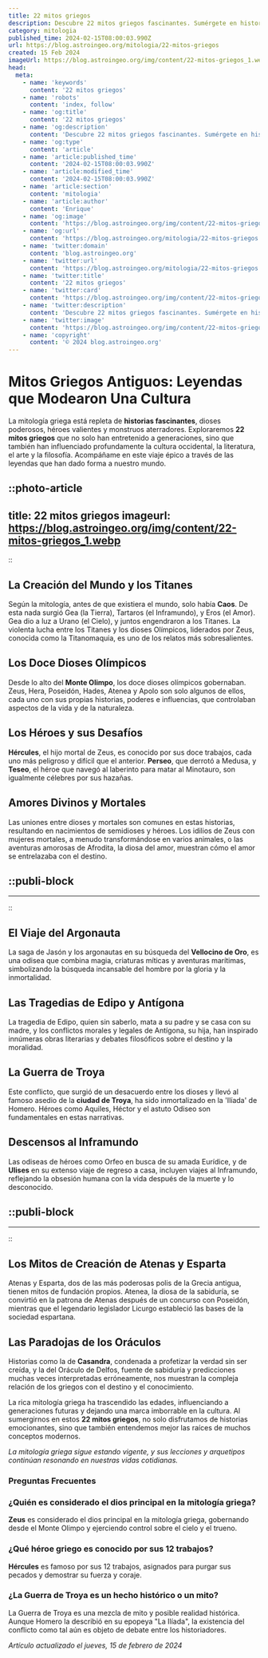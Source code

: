 ```yaml
---
title: 22 mitos griegos
description: Descubre 22 mitos griegos fascinantes. Sumérgete en historias épicas de dioses y héroes que han forjado nuestra cultura.
category: mitologia
published_time: 2024-02-15T08:00:03.990Z
url: https://blog.astroingeo.org/mitologia/22-mitos-griegos
created: 15 Feb 2024
imageUrl: https://blog.astroingeo.org/img/content/22-mitos-griegos_1.webp
head:
  meta:
    - name: 'keywords'
      content: '22 mitos griegos'
    - name: 'robots'
      content: 'index, follow'
    - name: 'og:title'
      content: '22 mitos griegos'
    - name: 'og:description'
      content: 'Descubre 22 mitos griegos fascinantes. Sumérgete en historias épicas de dioses y héroes que han forjado nuestra cultura.'
    - name: 'og:type'
      content: 'article'
    - name: 'article:published_time'
      content: '2024-02-15T08:00:03.990Z'
    - name: 'article:modified_time'
      content: '2024-02-15T08:00:03.990Z'
    - name: 'article:section'
      content: 'mitologia'
    - name: 'article:author'
      content: 'Enrique'
    - name: 'og:image'
      content: 'https://blog.astroingeo.org/img/content/22-mitos-griegos_1.webp'
    - name: 'og:url'
      content: 'https://blog.astroingeo.org/mitologia/22-mitos-griegos'
    - name: 'twitter:domain'
      content: 'blog.astroingeo.org'
    - name: 'twitter:url'
      content: 'https://blog.astroingeo.org/mitologia/22-mitos-griegos'
    - name: 'twitter:title'
      content: '22 mitos griegos'
    - name: 'twitter:card'
      content: 'https://blog.astroingeo.org/img/content/22-mitos-griegos_1.webp'
    - name: 'twitter:description'
      content: 'Descubre 22 mitos griegos fascinantes. Sumérgete en historias épicas de dioses y héroes que han forjado nuestra cultura.'
    - name: 'twitter:image'
      content: 'https://blog.astroingeo.org/img/content/22-mitos-griegos_1.webp'
    - name: 'copyright'
      content: '© 2024 blog.astroingeo.org'
---
```

# Mitos Griegos Antiguos: Leyendas que Modearon Una Cultura

La mitología griega está repleta de **historias fascinantes**, dioses poderosos, héroes valientes y monstruos aterradores. Exploraremos **22 mitos griegos** que no solo han entretenido a generaciones, sino que también han influenciado profundamente la cultura occidental, la literatura, el arte y la filosofía. Acompáñame en este viaje épico a través de las leyendas que han dado forma a nuestro mundo.


::photo-article
---
title: 22 mitos griegos
imageurl: https://blog.astroingeo.org/img/content/22-mitos-griegos_1.webp
---
::



## La Creación del Mundo y los Titanes

Según la mitología, antes de que existiera el mundo, solo había **Caos**. De esta nada surgió Gea (la Tierra), Tartaros (el Inframundo), y Eros (el Amor). Gea dio a luz a Urano (el Cielo), y juntos engendraron a los Titanes. La violenta lucha entre los Titanes y los dioses Olímpicos, liderados por Zeus, conocida como la Titanomaquia, es uno de los relatos más sobresalientes.

## Los Doce Dioses Olímpicos

Desde lo alto del **Monte Olimpo**, los doce dioses olímpicos gobernaban. Zeus, Hera, Poseidón, Hades, Atenea y Apolo son solo algunos de ellos, cada uno con sus propias historias, poderes e influencias, que controlaban aspectos de la vida y de la naturaleza.

## Los Héroes y sus Desafíos

**Hércules**, el hijo mortal de Zeus, es conocido por sus doce trabajos, cada uno más peligroso y difícil que el anterior. **Perseo**, que derrotó a Medusa, y **Teseo**, el héroe que navegó al laberinto para matar al Minotauro, son igualmente célebres por sus hazañas.

## Amores Divinos y Mortales

Las uniones entre dioses y mortales son comunes en estas historias, resultando en nacimientos de semidioses y héroes. Los idilios de Zeus con mujeres mortales, a menudo transformándose en varios animales, o las aventuras amorosas de Afrodita, la diosa del amor, muestran cómo el amor se entrelazaba con el destino.


  ::publi-block
  ---
  ---
  ::
  
  

## El Viaje del Argonauta

La saga de Jasón y los argonautas en su búsqueda del **Vellocino de Oro**, es una odisea que combina magia, criaturas míticas y aventuras marítimas, simbolizando la búsqueda incansable del hombre por la gloria y la inmortalidad.

## Las Tragedias de Edipo y Antígona

La tragedia de Edipo, quien sin saberlo, mata a su padre y se casa con su madre, y los conflictos morales y legales de Antígona, su hija, han inspirado innúmeras obras literarias y debates filosóficos sobre el destino y la moralidad.

## La Guerra de Troya

Este conflicto, que surgió de un desacuerdo entre los dioses y llevó al famoso asedio de la **ciudad de Troya**, ha sido inmortalizado en la 'Ilíada' de Homero. Héroes como Aquiles, Héctor y el astuto Odiseo son fundamentales en estas narrativas.

## Descensos al Inframundo

Las odiseas de héroes como Orfeo en busca de su amada Eurídice, y de **Ulises** en su extenso viaje de regreso a casa, incluyen viajes al Inframundo, reflejando la obsesión humana con la vida después de la muerte y lo desconocido.


  ::publi-block
  ---
  ---
  ::
  
  

## Los Mitos de Creación de Atenas y Esparta

Atenas y Esparta, dos de las más poderosas polis de la Grecia antigua, tienen mitos de fundación propios. Atenea, la diosa de la sabiduría, se convirtió en la patrona de Atenas después de un concurso con Poseidón, mientras que el legendario legislador Licurgo estableció las bases de la sociedad espartana.

## Las Paradojas de los Oráculos

Historias como la de **Casandra**, condenada a profetizar la verdad sin ser creída, y la del Oráculo de Delfos, fuente de sabiduría y predicciones muchas veces interpretadas erróneamente, nos muestran la compleja relación de los griegos con el destino y el conocimiento.

La rica mitología griega ha trascendido las edades, influenciando a generaciones futuras y dejando una marca imborrable en la cultura. Al sumergirnos en estos **22 mitos griegos**, no solo disfrutamos de historias emocionantes, sino que también entendemos mejor las raíces de muchos conceptos modernos.

*La mitología griega sigue estando vigente, y sus lecciones y arquetipos continúan resonando en nuestras vidas cotidianas.*

### Preguntas Frecuentes

### ¿Quién es considerado el dios principal en la mitología griega?

**Zeus** es considerado el dios principal en la mitología griega, gobernando desde el Monte Olimpo y ejerciendo control sobre el cielo y el trueno.

### ¿Qué héroe griego es conocido por sus 12 trabajos?

**Hércules** es famoso por sus 12 trabajos, asignados para purgar sus pecados y demostrar su fuerza y coraje.

### ¿La Guerra de Troya es un hecho histórico o un mito?

La Guerra de Troya es una mezcla de mito y posible realidad histórica. Aunque Homero la describió en su epopeya "La Ilíada", la existencia del conflicto como tal aún es objeto de debate entre los historiadores.

_Artículo actualizado el jueves, 15 de febrero de 2024_